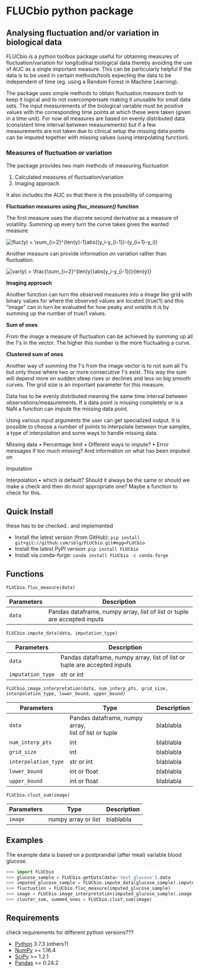 
# FLUCbio python package

## Analysing fluctuation and/or variation in biological data

FLUCbio is a python toolbox package useful for obtaining measures of fluctuation/variation for longitudinal biological data thereby avoiding the use of AUC as a single important measure. This can be particularly helpful if the data is to be used in certain methods/tools expecting the data to be independent of time (eg. using a Random Forest in Machine Learning). 

The package uses simple methods to obtain fluctuation measure both to keep it logical and to not overcompensate making it unusable for small data sets. The input measurements of the biological variable must be positive values with the corresponding time points at which these were taken (given in a time unit). For now all measures are based on evenly distributed data (consistent time interval between measurements) but if a few measurements are not taken due to clinical setup the missing data points can be imputed together with missing values (using interpolating function).


### Measures of fluctuation or variation

The package provides two main methods of measuring fluctuation
1. Calculated measures of fluctuation/variation
1. Imaging approach

It also includes the AUC so that there is the possibility of comparing

<b> Fluctuation measures using ***_fluc_measure()_*** function</b>

The first measure uses the discrete second derivative as a measure of volatility. Summing up every turn the curve takes gives the wanted measure:

<img src="https://latex.codecogs.com/svg.latex?\fn_jvn&space;fluc(y)&space;=&space;\sum_{i=2}^{len(x)-1}abs((y_i-y_{i-1})-(y_{i&plus;1}-y_i))" title="fluc(y) = \sum_{i=2}^{len(y)-1}abs((y_i-y_{i-1})-(y_{i+1}-y_i))" />

Another measure can provide information on variation rather than fluctuation: 

<img src="https://latex.codecogs.com/svg.latex?\fn_jvn&space;var(y)&space;=&space;\frac{\sum_{i=2}^{len(y)}abs(y_i-y_{i-1})}{len(y)}" title="var(y) = \frac{\sum_{i=2}^{len(y)}abs(y_i-y_{i-1})}{len(y)}" />



<b> Imaging approach </b>


Another function can turn the observed measures into a image like grid with binary values for where the observed values are located (true/1) and this “image” can in turn be evaluated for how peaky and volatile it is by summing up the number of true/1 values. 


<b> Sum of ones </b>

From the image a measure of fluctuation can be achieved by summing up all the 1's in the vector. The higher this number is the more fluctuating a curve.


<b> Clustered sum of ones </b>

Another way of summing the 1's from the image vector is to not sum all 1's but only those where two or more consecutive 1's exist. This way the sum will depend more on sudden steep rises or declines and less on big smooth curves. The grid size is an important parameter for this measure. 







Data has to be evenly distributed meaning the same time interval between observations/measurements. If a data point is missing completely or is a NaN a function can impute the missing data point.



Using various input arguments the user can get specialized output. It is possible to choose a number of points to
interpolate between true samples, a type of interpolation and some ways to handle missing data. 


Missing data 
•	Percentage limit 
•	Different ways to impute?
•	Error messages if too much missing? And information on what has been imputed on

Imputation

Interpolation
•	which is default? Should it always be the same or should we make a check and then do most appropriate one? Maybe a function to check for this.


## Quick Install
these has to be checked.. and implemented 
- Install the latest version (from GitHub): `pip install git+git://github.com/sblg/FLUCbio.git#egg=FLUCbio`
- Install the latest PyPI version: `pip install FLUCbio`
- Install via conda-forge: `conda install FLUCbio -c conda-forge`


## Functions

`FLUCbio.fluc_measure(data)`

Parameters | Description
------------ | -------------
`data` |Pandas dataframe, numpy array, list of list or tuple are accepted inputs



`FLUCbio.impute_data(data, imputation_type)`

Parameters | Description
------------ | -------------
`data` |Pandas dataframe, numpy array, list of list or tuple are accepted inputs
`imputation_type` |str or int 


`FLUCbio.image_interpretation(data, num_interp_pts, grid_size, interpolation_type, lower_bound, upper_bound)`

Parameters | Type | Description
------------ | ------------- | ---------------------
`data` |Pandas dataframe, numpy array,<br/> list of list or tuple |blablabla
`num_interp_pts` |int |blablabla
`grid_size` |int |blablabla
`interpolation_type` |str or int |blablabla
`lower_bound` |int or float |blablabla
`upper_bound` |int or float |blablabla


`FLUCbio.clust_sum(image)`

Parameters | Type | Description
------------ | ------------- | ----------------
`image` |numpy array or list | blablabla
 




## Examples

The example data is based on a postprandial (after meal) variable blood glucose.

```python
>>> import FLUCbio
>>> glucose_sample = FLUCbio.getData(data='test_glucose').data
>>> imputed_glucose_sample = FLUCbio.impute_data(glucose_sample).imputed
>>> fluctuation = FLUCbio.fluc_measure(imputed_glucose_sample)
>>> image = FLUCbio.image_interpretation(imputed_glucose_sample).image
>>> cluster_sum, summed_ones = FLUCbio.clust_sum(image)
```

## Requirements
check requirements for different python versions???
- [Python](https://www.python.org) 3.7.3 (others?)           
- [NumPy](http://www.numpy.org) >= 1.16.4
- [SciPy](https://www.scipy.org/scipylib/index.html) >= 1.2.1
- [Pandas](http://pandas.pydata.org) >= 0.24.2


